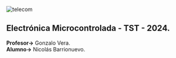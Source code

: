 ![telecom](https://github.com/ISPC-TST-EM-2024/ISPC-Nicolas-Barrionuevo-EM/assets/166423605/92495c08-4ce5-432c-b7da-509c0fc36d30)
## Electrónica Microcontrolada - TST - 2024.  

**Profesor→** Gonzalo Vera.  
**Alumno→**  Nicolás Barrionuevo.  
